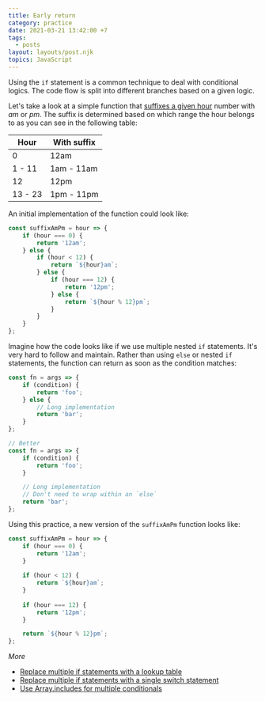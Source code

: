 ```yaml
---
title: Early return
category: practice
date: 2021-03-21 13:42:00 +7
tags:
  - posts
layout: layouts/post.njk
topics: JavaScript
---
```


Using the `if` statement is a common technique to deal with conditional logics. The code flow is split into different branches based on a given logic.

Let's take a look at a simple function that [suffixes a given hour](https://1loc.dev/#add-am-pm-suffix-to-an-hour) number with _am_ or _pm_. The suffix is determined based on which range the hour belongs to as you can see in the following table: 

| Hour      | With suffix   |
|-----------|---------------|
| 0         | 12am          |
| 1 - 11    | 1am - 11am    |
| 12        | 12pm          |
| 13 - 23   | 1pm - 11pm    |

An initial implementation of the function could look like:

```js
const suffixAmPm = hour => {
    if (hour === 0) {
        return '12am';
    } else {
        if (hour < 12) {
            return `${hour}am`;
        } else {
            if (hour === 12) {
                return '12pm';
            } else {
                return `${hour % 12}pm`;
            }
        }
    }
};
```

Imagine how the code looks like if we use multiple nested `if` statements. It's very hard to follow and maintain. Rather than using `else` or nested `if` statements, the function can return as soon as the condition matches:

```js
const fn = args => {
    if (condition) {
        return 'foo';
    } else {
        // Long implementation
        return 'bar';
    }
};

// Better
const fn = args => {
    if (condition) {
        return 'foo';
    }

    // Long implementation
    // Don't need to wrap within an `else`
    return 'bar';
};
```

Using this practice, a new version of the `suffixAmPm` function looks like:

```js
const suffixAmPm = hour => {
    if (hour === 0) {
        return '12am';
    }
    
    if (hour < 12) {
        return `${hour}am`;
    }
    
    if (hour === 12) {
        return '12pm';
    }

    return `${hour % 12}pm`;
};
```

_More_

* [Replace multiple if statements with a lookup table](/replace-multiple-if-statements-with-a-lookup-table.html)
* [Replace multiple if statements with a single switch statement](/replace-multiple-if-statements-with-a-single-switch-statement.html)
* [Use Array.includes for multiple conditionals](/use-array-includes-for-multiple-conditionals.html)
